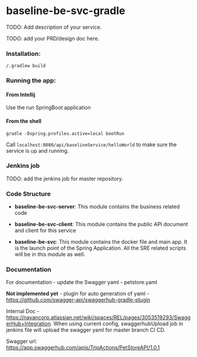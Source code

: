 # baseline-be-svc-gradle

TODO: Add description of your service.

TODO: add your PRD/design doc here.

### Installation:
```shell
/.gradlew build
```

### Running the app:

#### From Intellij
Use the run SpringBoot application

#### From the shell
```shell
gradle -Dspring.profiles.active=local bootRun
```

Call ```localhost:8080/api/baselineService/helloWorld``` to make sure the service is up and running.

### Jenkins job
TODO: add the jenkins job for master repository.

### Code Structure
* **baseline-be-svc-server**: This module contains the business related code

* **baseline-be-svc-client**: This module contains the public API document and client for this service

* **baseline-be-svc**: This module contains the docker file and main app. It is the launch point of the
  Spring Application. All the SRE related scripts will be in this module as well.

### Documentation
For documentation - update the Swagger yaml - petstore.yaml

**Not implemented yet** - plugin for auto generation of yaml - https://github.com/swagger-api/swaggerhub-gradle-plugin

Internal Doc - https://navancorp.atlassian.net/wiki/spaces/REL/pages/3053519293/SwaggerHub+Integration.
When using current config, swaggerhubUpload job in jenkins file will upload the swagger yaml for master branch CI CD.

Swagger url: https://app.swaggerhub.com/apis/TripActions/PetStoreAPI/1.0.1